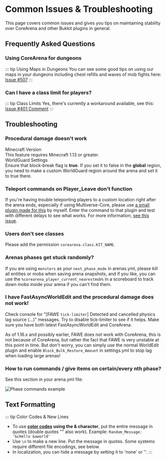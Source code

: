 # Common Issues & Troubleshooting

This page covers common issues and gives you tips on maintaining stability over CoreArena and other Bukkit plugins in general.

## Frequently Asked Questions

### Using CoreArena for dungeons

::: tip Using Maps in Dungeons
You can see some good tips on using our maps in your dungeons including chest refills and waves of mob fights here: [Issue #507](https://github.com/kangarko/CoreArena/issues/507)
:::

### Can I have a class limit for players?

::: tip Class Limits
Yes, there's currently a workaround available, see this: [Issue #401 Comment](https://github.com/kangarko/CoreArena/issues/401#issuecomment-746900595)
:::

## Troubleshooting

### Procedural damage doesn't work

<div class="vp-troubleshoot">
  <div class="vp-trouble-item">
    <div class="vp-trouble-title">Minecraft Version</div>
    <div class="vp-trouble-solution">This feature requires Minecraft 1.13 or greater.</div>
  </div>
  <div class="vp-trouble-item">
    <div class="vp-trouble-title">WorldGuard Settings</div>
    <div class="vp-trouble-solution">Ensure that block-break flag is <strong>true</strong>. If you set it to false in the <strong>global</strong> region, you need to make a custom WorldGuard region around the arena and set it to true there.</div>
  </div>
</div>

### Teleport commands on Player_Leave don't function

If you're having trouble teleporting players to a custom location right after the arena ends, especially if using Multiverse-Core, please use [a small plugin made for this](https://github.com/kangarko/CoreArena/files/3245901/ArenaTeleport.zip) by myself. Enter the command to that plugin and test with different delays to see what works. For more information, [see this issue](https://github.com/kangarko/CoreArena/issues/54).

### Users don't see classes

Please add the permission `corearena.class.KIT_NAME`.

### Arenas phases get stuck randomly?

If you are using `monsters` as your `next_phase_mode` in arenas.yml, please kill all entities or mobs when saving arena snapshots, and if you like, you can use the `%corearena_player_current_nearestmob%` in a scoreboard to track down mobs inside your arena if you can't find them.

### I have FastAsyncWorldEdit and the procedural damage does not work!

<div class="vp-alert">
  <p>Check console for "[FAWE <code>tick-limiter</code>] Detected and cancelled physics lag source (...)" messages. Try to disable tick-limiter to see if it helps. Make sure you have both latest FastAsyncWorldEdit and CoreArena.</p>
  <p>As of 1.16.x and possibly earlier, FAWE does not work with CoreArena, this is not because of CoreArena, but rather the fact that FAWE is very unstable at this point in time. But don't worry, you can simply use the normal WorldEdit plugin and enable <code>Block_Bulk_Restore_Amount</code> in settings.yml to stop lag when loading large arenas!</p>
</div>

### How to run commands / give items on certain/every nth phase?

See this section in your arena.yml file:

![Phase commands example](https://i.imgur.com/atVztMh.png)

## Text Formatting

::: tip Color Codes & New Lines
- To use **[color codes](http://minecraft.gamepedia.com/Formatting_codes) using the & character**, put the entire message in quotes (double quotes "" also work). Example: `Random_Message: '&cHello &aworld'`
- Use `\n` to make a new line. Put the message in quotes. Some systems require different file encodings, see below.
- In localization, you can hide a message by setting it to 'none' or ''.
:::
